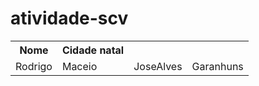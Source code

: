 # atividade-scv

<table>
  <tr>
    <th>Nome</th>
    <th>Cidade natal</th>
  </tr>
  <tr>
    <td>Rodrigo</td>
    <td>Maceio</td>
    <td>JoseAlves</td>
    <td>Garanhuns</td>
  </tr>
</table>
